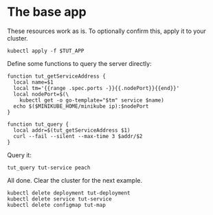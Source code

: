 # The base app

These resources work as is. To optionally confirm this,
apply it to your cluster.

<!-- @runKinflate @demo -->
```
kubectl apply -f $TUT_APP
```

Define some functions to query the server directly:

<!-- @funcGetAddress @env @test -->
```
function tut_getServiceAddress {
  local name=$1
  local tm='{{range .spec.ports -}}{{.nodePort}}{{end}}'
  local nodePort=$(\
    kubectl get -o go-template="$tm" service $name)
  echo $($MINIKUBE_HOME/minikube ip):$nodePort
}

function tut_query {
  local addr=$(tut_getServiceAddress $1)
  curl --fail --silent --max-time 3 $addr/$2
}
```

Query it:

<!-- @query @demo -->
```
tut_query tut-service peach
```

All done.  Clear the cluster for the next example.

<!-- @query @demo -->
```
kubectl delete deployment tut-deployment
kubectl delete service tut-service
kubectl delete configmap tut-map
```
